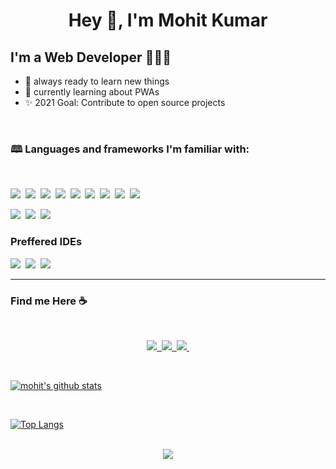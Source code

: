 <h1 align="center">Hey 👋, I'm Mohit Kumar</h1>

## I'm a Web Developer 👨🏽‍💻

- 🌱 always ready to learn new things
- 🔭 currently learning about PWAs
- ✨ 2021 Goal: Contribute to open source projects

<br>

### 🕮 Languages and frameworks I'm familiar with:

<br>

<!-- languages -->
<img src="https://img.shields.io/badge/HTML%20-red?logo=HTML5&style=for-the-badge&logoColor=ffffff">&nbsp;
<img src="https://img.shields.io/badge/CSS%20-blue?logo=css3&style=for-the-badge">&nbsp;
<img src="https://img.shields.io/badge/JAVASCRIPT%20-f7df1e?logo=JavaScript&style=for-the-badge&logoColor=ffffff">&nbsp;
<img src="https://img.shields.io/badge/C%20-a8b9cc?logo=c&style=for-the-badge&logoColor=ffffff">&nbsp;
<img src="https://img.shields.io/badge/c++%20-00599c?logo=c++&style=for-the-badge&logoColor=ffffff">&nbsp;
<img src="https://img.shields.io/badge/PYTHON%20-3776ab?logo=python&style=for-the-badge&logoColor=ffffff">&nbsp;
<img src="https://img.shields.io/badge/BASH%20-4eaa25?logo=gnu%20bash&style=for-the-badge&logoColor=ffffff">&nbsp;
<img src="https://img.shields.io/badge/JAVA%20-007396?logo=java&style=for-the-badge&logoColor=ffffff">&nbsp;
<img src="https://img.shields.io/badge/SASS%20-cc6699?logo=sass&style=for-the-badge&logoColor=ffffff">&nbsp;



<!-- frameworks and runtime environments -->
<img src="https://img.shields.io/badge/NODE JS%20-339933?logo=node.js&style=for-the-badge&logoColor=ffffff">&nbsp;
<img src="https://img.shields.io/badge/REACT%20-61dafb?logo=react&style=for-the-badge&logoColor=ffffff">&nbsp;
<img src="https://img.shields.io/badge/BOOTSTRAP%20-7952b3?logo=Bootstrap&style=for-the-badge&logoColor=ffffff">&nbsp;


### Preffered IDEs

<img src="https://img.shields.io/badge/VS CODE%20-007acc?logo=visual%20studio%20code&style=for-the-badge&logoColor=ffffff">&nbsp;
<img src="https://img.shields.io/badge/ECLIPSE IDE%20-2c2255?logo=eclipse%20ide&style=for-the-badge&logoColor=ffffff">&nbsp;
<img src="https://img.shields.io/badge/INTELLIJ IDEA%20-000000?logo=intellij%20idea&style=for-the-badge&logoColor=ffffff">&nbsp;

---
### Find me Here :coffee:

<br>

<p align="center">
    <a target="_blank" href="https://www.linkedin.com/in/mohit-kumar-83632915a/">
        <img src="https://img.shields.io/badge/linkedIn%20-0077b5?logo=linkedin&style=for-the-badge&logoColor=ffffff">&nbsp;
    </a>
    <a target="_blank" href="https://www.hackerrank.com/mohitk02082000">
        <img src="https://img.shields.io/badge/hackerrank%20-2ec866?logo=hackerrank&style=for-the-badge&logoColor=ffffff">&nbsp;
    </a>
    <a target="_blank" href="https://stackoverflow.com/users/13967915/mohit-kumar">
        <img src="https://img.shields.io/badge/stackoverflow%20-fe7a16?logo=stackoverflow&style=for-the-badge&logoColor=ffffff">&nbsp;
    </a>

</p>

<br>

[![mohit's github stats](https://github-readme-stats.vercel.app/api?username=mohitk0208&count_private=true&show_icons=true&theme=merko)](https://github.com/anuraghazra/github-readme-stats)

<br>

[![Top Langs](https://github-readme-stats.vercel.app/api/top-langs/?username=mohitk0208&layout=compact&theme=merko)](https://github.com/anuraghazra/github-readme-stats)

<br>

<div width="100%" align="center">
<img src="https://komarev.com/ghpvc/?username=mohitk0208" >
</div>
